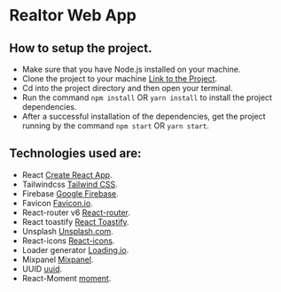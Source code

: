 # Realtor Web App

## How to setup the project.
 - Make sure that you have Node.js installed on your machine.
 - Clone the project to your machine [Link to the Project](https://github.com/adewale2018/realtor_project.git).
 - Cd into the project directory and then open your terminal.
 - Run the command `npm install` OR `yarn install` to install the project dependencies.
 - After a successful installation of the dependencies, get the project running by the command `npm start` OR `yarn start`.

## Technologies used are:
 - React [Create React App](https://github.com/facebook/create-react-app).
 - Tailwindcss [Tailwind CSS](https://v2.tailwindcss.com/docs).
 - Firebase [Google Firebase](https://firebase.google.com/).
 - Favicon [Favicon.io](https://favicon.io/).
 - React-router v6 [React-router](https://reactrouter.com/en/main).
 - React toastify [React Toastify](https://www.npmjs.com/package/react-toastify).
 - Unsplash [Unsplash.com](https://unsplash.com/).
 - React-icons [React-icons](https://react-icons.github.io/react-icons).
 - Loader generator [Loading.io](https://loading.io/).
 - Mixpanel [Mixpanel](https://mixpanel.com/).
 - UUID [uuid](https://www.npmjs.com/package/uuid).
 - React-Moment [moment](https://www.npmjs.com/package/react-moment).
